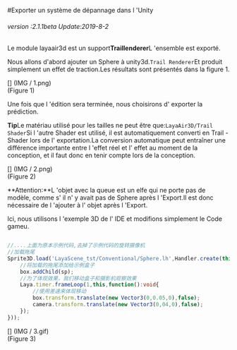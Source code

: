 #Exporter un système de dépannage dans l 'Unity

###### *version :2.1.1beta   Update:2019-8-2*

Le module layaair3d est un support**Traillenderer**L 'ensemble est exporté.

Nous allons d'abord ajouter un Sphere à unity3d.`Trail Renderer`Et produit simplement un effet de traction.Les résultats sont présentés dans la figure 1.

[] (IMG / 1.png) <br > (Figure 1)

Une fois que l 'édition sera terminée, nous choisirons d' exporter la prédiction.

**Tip**Le matériau utilisé pour les tailles ne peut être que:`LayaAir3D/Trail Shader`Si l 'autre Shader est utilisé, il est automatiquement converti en Trail - Shader lors de l' exportation.La conversion automatique peut entraîner une différence importante entre l 'effet réel et l' effet au moment de la conception, et il faut donc en tenir compte lors de la conception.

[] (IMG / 2.png) <br > (Figure 2)

**Attention:**L 'objet avec la queue est un elfe qui ne porte pas de modèle, comme s' il n' y avait pas de Sphere après l 'Export.Il est donc nécessaire de l 'ajouter à l' objet après l 'Export.

Ici, nous utilisons l 'exemple 3D de l' IDE et modifions simplement le Code gameu.


```typescript

//....上面为原本示例代码,去掉了示例代码的旋转摄像机
//加载拖尾
Sprite3D.load('LayaScene_tst/Conventional/Sphere.lh',Handler.create(this,function(sp:Sprite3D):void{
    //将加载的拖尾添加给示例盒子
    box.addChild(sp);
    //为了体现效果，我们移动盒子和摄影机观察效果
    Laya.timer.frameLoop(1,this,function():void{
        //使用差速来体现移动
        box.transform.translate(new Vector3(0,0.05,0),false);
        camera.transform.translate(new Vector3(0,04,0),false);
    });
}));
```


[] (IMG / 3.gif) <br > (Figure 3)

